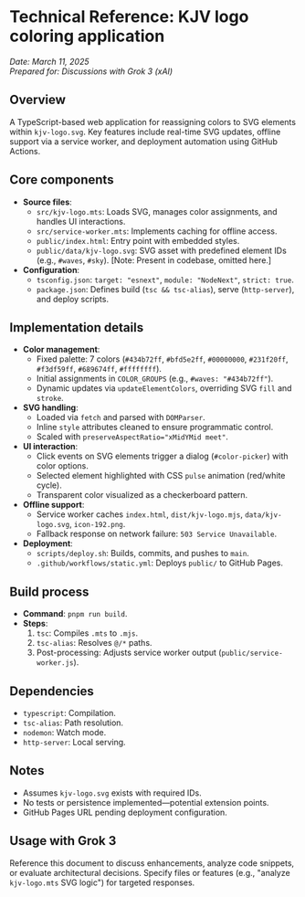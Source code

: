 # Technical Reference: KJV logo coloring application
*Date: March 11, 2025*  
*Prepared for: Discussions with Grok 3 (xAI)*

## Overview
A TypeScript-based web application for reassigning colors to SVG elements within `kjv-logo.svg`. Key features include real-time SVG updates, offline support via a service worker, and deployment automation using GitHub Actions.

## Core components
- **Source files**:
  - `src/kjv-logo.mts`: Loads SVG, manages color assignments, and handles UI interactions.
  - `src/service-worker.mts`: Implements caching for offline access.
  - `public/index.html`: Entry point with embedded styles.
  - `public/data/kjv-logo.svg`: SVG asset with predefined element IDs (e.g., `#waves`, `#sky`). [Note: Present in codebase, omitted here.]
- **Configuration**:
  - `tsconfig.json`: `target: "esnext"`, `module: "NodeNext"`, `strict: true`.
  - `package.json`: Defines build (`tsc && tsc-alias`), serve (`http-server`), and deploy scripts.

## Implementation details
- **Color management**:
  - Fixed palette: 7 colors (`#434b72ff`, `#bfd5e2ff`, `#00000000`, `#231f20ff`, `#f3df59ff`, `#689674ff`, `#ffffffff`).
  - Initial assignments in `COLOR_GROUPS` (e.g., `#waves: "#434b72ff"`).
  - Dynamic updates via `updateElementColors`, overriding SVG `fill` and `stroke`.
- **SVG handling**:
  - Loaded via `fetch` and parsed with `DOMParser`.
  - Inline `style` attributes cleaned to ensure programmatic control.
  - Scaled with `preserveAspectRatio="xMidYMid meet"`.
- **UI interaction**:
  - Click events on SVG elements trigger a dialog (`#color-picker`) with color options.
  - Selected element highlighted with CSS `pulse` animation (red/white cycle).
  - Transparent color visualized as a checkerboard pattern.
- **Offline support**:
  - Service worker caches `index.html`, `dist/kjv-logo.mjs`, `data/kjv-logo.svg`, `icon-192.png`.
  - Fallback response on network failure: `503 Service Unavailable`.
- **Deployment**:
  - `scripts/deploy.sh`: Builds, commits, and pushes to `main`.
  - `.github/workflows/static.yml`: Deploys `public/` to GitHub Pages.

## Build process
- **Command**: `pnpm run build`.
- **Steps**: 
  1. `tsc`: Compiles `.mts` to `.mjs`.
  2. `tsc-alias`: Resolves `@/*` paths.
  3. Post-processing: Adjusts service worker output (`public/service-worker.js`).

## Dependencies
- `typescript`: Compilation.
- `tsc-alias`: Path resolution.
- `nodemon`: Watch mode.
- `http-server`: Local serving.

## Notes
- Assumes `kjv-logo.svg` exists with required IDs.
- No tests or persistence implemented—potential extension points.
- GitHub Pages URL pending deployment configuration.

## Usage with Grok 3
Reference this document to discuss enhancements, analyze code snippets, or evaluate architectural decisions. Specify files or features (e.g., "analyze `kjv-logo.mts` SVG logic") for targeted responses.